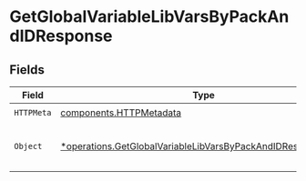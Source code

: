 # GetGlobalVariableLibVarsByPackAndIDResponse


## Fields

| Field                                                                                                                                     | Type                                                                                                                                      | Required                                                                                                                                  | Description                                                                                                                               |
| ----------------------------------------------------------------------------------------------------------------------------------------- | ----------------------------------------------------------------------------------------------------------------------------------------- | ----------------------------------------------------------------------------------------------------------------------------------------- | ----------------------------------------------------------------------------------------------------------------------------------------- |
| `HTTPMeta`                                                                                                                                | [components.HTTPMetadata](../../models/components/httpmetadata.md)                                                                        | :heavy_check_mark:                                                                                                                        | N/A                                                                                                                                       |
| `Object`                                                                                                                                  | [*operations.GetGlobalVariableLibVarsByPackAndIDResponseBody](../../models/operations/getglobalvariablelibvarsbypackandidresponsebody.md) | :heavy_minus_sign:                                                                                                                        | a list of Global Variable objects                                                                                                         |